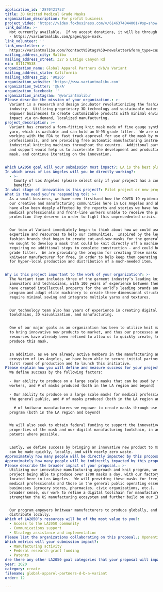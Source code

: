 ```yaml
---
application_id: '2870421753'
title: 3D Knitted Medical Grade Masks
organization_description: For profit business
project_video: 'https://video.foxbusiness.com/v/6146374844001/#sp=show-clips'
link_donate: >-
  Not currently available.  If we accept donations, it will be through this link
  - https://variantmalibu.com/pages/ppe-mask.
link_volunteer: ''
link_newsletter: >-
  https://variantmalibu.com/?contact%5Btags%5D=newsletter&form_type=customer#contact_form
mailing_address_city: Malibu
mailing_address_street: 327 S Latigo Canyon Rd
ein: 81­1179538
organization_name: Global Apparel Partners d/b/a Variant
mailing_address_state: California
mailing_address_zip: '90265'
organization_website: 'https://www.variantmalibu.com'
organization_twitter: '@N/A'
organization_facebook: ''
organization_instagram: '@variantmalibu'
Please describe the mission of your organization.: >-
  Variant is a research and design incubator revolutionizing the fashion
  industry.  Utilizing proprietary 3D technology and sustainable materials, we
  empower businesses to create customizable products with minimal environmental
  impact via on-demand, localized manufacturing.
project_description: >+
  Variant has created a form-fitting knit mask made of fine gauge synthetic
  yarn, which is washable and can hold an N-95 grade filter.  We are currently
  working with the FDA to fast track approval for use of the mask by medical
  professionals, and are providing free automatic manufacturing instructions to
  industrial knitting machines throughout the country.  Additional partnerships
  and support would help us to accelerate the development and production of the
  mask, and continue iterating on the innovation.     


Which LA2050 goal will your submission most impact?: LA is the best place to CREATE
In which areas of Los Angeles will you be directly working?:
  - >-
    County of Los Angeles (please select only if your project has a countywide
    benefit)
In what stage of innovation is this project?: Pilot project or new program (testing or implementing a new idea)
What is the need you’re responding to?: >+
  As a small business, we have seen firsthand how the COVID-19 epidemic has hurt
  our creative and manufacturing communities here in Los Angeles and abroad.  We
  have also been deeply affected by the reports and stories we have heard from
  medical professionals and front-line workers unable to receive the proper
  protection they deserve in order to fight this unprecedented crisis.  


  Our team at Variant immediately began to think about how we could use our
  expertise and resources to help our communities.  Inspired by the legion of
  fashion brands that began to create cut-and-sew masks for the general public,
  we sought to develop a mask that could be knit directly off a machine -
  requiring no additional steps to complete construction - and could hold an N95
  grade filter.  We are providing the program for creating these masks to any
  knitwear manufacturer for free, in order to help keep them operating and allow
  for hyper-local production and distribution of a much-needed item.


Why is this project important to the work of your organization?: >-
  The Variant team includes three of the garment industry’s leading knitwear
  innovators and technicians, with 100 years of experience between them.  They
  have created intellectual property for the world’s leading brands and can
  program and adapt elite machinery to create three-dimensional structures that
  require minimal sewing and integrate multiple yarns and textures.  


  Our technology team also has years of experience in creating digital
  toolchains, 3D visualization, and manufacturing.  


  One of our major goals as an organization has been to utilize knit machinery
  to bring innovative new products to market, and thus our processes and
  resources have already been refined to allow us to quickly create, test, and
  produce this mask.  


  In addition, as we are already active members in the manufacturing and tech
  ecosystem of Los Angeles, we have been able to secure initial partners for our
  first round of production and to launch this initiative.
Please explain how you will define and measure success for your project.: >
  We define success by the following factors:

  - Our ability to produce on a large scale masks that can be used by front-line
  workers, and # of masks produced (both in the LA region and beyond)

  - Our ability to produce on a large scale masks for medical professionals, and
  the general public, and # of masks produced (both in the LA region and beyond)

  - # of knitwear manufacturers we empower to create masks through use of our
  program (both in the LA region and beyond)


  We will also seek to obtain federal funding to support the innovative
  properties of the mask and our digital manufacturing toolchain, in addition to
  patents where possible.


  Lastly, we define success by bringing an innovative new product to market that
  can be made quickly, locally, and with nearly zero waste.
Approximately how many people will be directly impacted by this proposal?: '1000'
Approximately how many people will be indirectly impacted by this proposal?: '100000'
Please describe the broader impact of your proposal.: >-
  Utilizing our innovative manufacturing approach and knit program, we initially
  project being able to produce over 1700 masks a day, with our factory partners
  located here in Los Angeles.  We will providing these masks for free, to
  medical professionals and those in the general public operating essential
  businesses (grocery stores, pharmacies, civic organizations, etc.).  On a
  broader sense, our work to refine a digital toolchain for manufacturers will
  strengthen the US manufacturing ecosystem and further build on our IP.  


  Our program empowers knitwear manufacturers to produce globally, and
  distribute locally.
Which of LA2050’s resources will be of the most value to you?:
  - Access to the LA2050 community
  - Communications support
  - Strategy assistance and implementation
Please list the organizations collaborating on this proposal.: XponentialWorks
Which metrics will your submission impact?:
  - Manufacturing activity
  - Federal research grant funding
  - Patents
Are there any other LA2050 goal categories that your proposal will impact?: []
year: 2020
category: create
filename: global-apparel-partners-d-b-a-variant
order: 12

---
```

